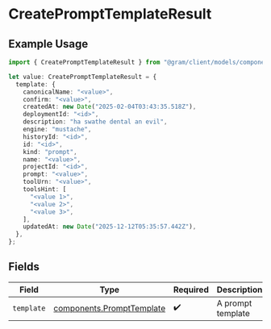 # CreatePromptTemplateResult

## Example Usage

```typescript
import { CreatePromptTemplateResult } from "@gram/client/models/components";

let value: CreatePromptTemplateResult = {
  template: {
    canonicalName: "<value>",
    confirm: "<value>",
    createdAt: new Date("2025-02-04T03:43:35.518Z"),
    deploymentId: "<id>",
    description: "ha swathe dental an evil",
    engine: "mustache",
    historyId: "<id>",
    id: "<id>",
    kind: "prompt",
    name: "<value>",
    projectId: "<id>",
    prompt: "<value>",
    toolUrn: "<value>",
    toolsHint: [
      "<value 1>",
      "<value 2>",
      "<value 3>",
    ],
    updatedAt: new Date("2025-12-12T05:35:57.442Z"),
  },
};
```

## Fields

| Field                                                                  | Type                                                                   | Required                                                               | Description                                                            |
| ---------------------------------------------------------------------- | ---------------------------------------------------------------------- | ---------------------------------------------------------------------- | ---------------------------------------------------------------------- |
| `template`                                                             | [components.PromptTemplate](../../models/components/prompttemplate.md) | :heavy_check_mark:                                                     | A prompt template                                                      |